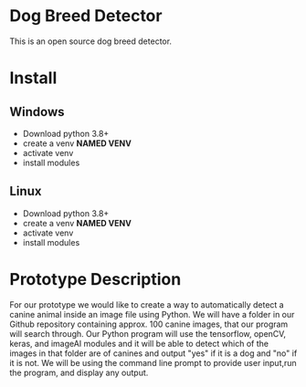 # Dog Breed Detector
This is an open source dog breed detector.

# Install

## Windows
- Download python 3.8+
- create a venv **NAMED VENV**
- activate venv 
- install modules

## Linux
- Download python 3.8+
- create a venv **NAMED VENV**
- activate venv 
- install modules

# Prototype Description

For our prototype we would like to create a way to automatically detect a canine animal inside an image file using Python. We will have a folder in our Github repository containing approx. 100 canine images, that our program will search through. Our Python program will use the tensorflow, openCV, keras, and imageAI modules and it will be able to detect which of the images in that folder are of canines and output "yes" if it is a dog and "no" if it is not. We will be using the command line prompt to provide user input,run the program, and display any output. 
